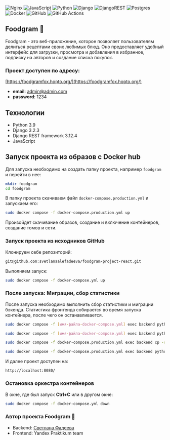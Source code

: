 ![Nginx](https://img.shields.io/badge/nginx-%23009639.svg?style=for-the-badge&logo=nginx&logoColor=white) ![JavaScript](https://img.shields.io/badge/javascript-%23323330.svg?style=for-the-badge&logo=javascript&logoColor=%23F7DF1E) ![Python](https://img.shields.io/badge/python-3670A0?style=for-the-badge&logo=python&logoColor=ffdd54) ![Django](https://img.shields.io/badge/django-%23092E20.svg?style=for-the-badge&logo=django&logoColor=white) ![DjangoREST](https://img.shields.io/badge/DJANGO-REST-ff1709?style=for-the-badge&logo=django&logoColor=white&color=ff1709&labelColor=gray) ![Postgres](https://img.shields.io/badge/postgres-%23316192.svg?style=for-the-badge&logo=postgresql&logoColor=white) ![Docker](https://img.shields.io/badge/docker-%230db7ed.svg?style=for-the-badge&logo=docker&logoColor=white) ![GitHub](https://img.shields.io/badge/github-%23121011.svg?style=for-the-badge&logo=github&logoColor=white) ![GitHub Actions](https://img.shields.io/badge/github%20actions-%232671E5.svg?style=for-the-badge&logo=githubactions&logoColor=white)

## Foodgram  🍝

Foodgram - это веб-приложение, которое позволяет пользователям делиться рецептами своих любимых блюд. 
Оно предоставляет удобный интерфейс для загрузки, просмотра и добавления в избранное, подписку на авторов и создание списка покупок.


### Проект доступен по адресу:
[https://foodgramfox.hopto.org/](https://foodgramfox.hopto.org/)
- **email**: admin@admin.com
- **password**: 1234


## Технологии

- Python 3.9
- Django 3.2.3
- Django REST framework 3.12.4
- JavaScript

## Запуск проекта из образов с Docker hub

Для запуска необходимо на создать папку проекта, например `foodgram` и перейти в нее:

```bash
mkdir foodgram
cd foodgram
```

В папку проекта скачиваем файл `docker-compose.production.yml` и запускаем его:

```bash
sudo docker compose -f docker-compose.production.yml up
```

Произойдет скачивание образов, создание и включение контейнеров, создание томов и сети.

### Запуск проекта из исходников GitHub

Клонируем себе репозиторий: 

```bash 
git@github.com:svetlanaalefadeeva/foodgram-project-react.git
```

Выполняем запуск:

```bash
sudo docker compose -f docker-compose.yml up
```

### После запуска: Миграции, сбор статистики

После запуска необходимо выполнить сбор статистики и миграции бэкенда. Статистика фронтенда собирается во время запуска контейнера, после чего он останавливается. 

```bash
sudo docker compose -f [имя-файла-docker-compose.yml] exec backend python manage.py migrate

sudo docker compose -f [имя-файла-docker-compose.yml] exec backend python manage.py collectstatic

sudo docker compose -f docker-compose.production.yml exec backend cp -r /app/static/. /backend_static/static/

sudo docker compose -f docker-compose.production.yml exec backend python manage.py created_db
```

И далее проект доступен на: 

```
http://localhost:8080/
```

### Остановка оркестра контейнеров

В окне, где был запуск **Ctrl+С** или в другом окне:

```bash
sudo docker compose -f docker-compose.yml down
```

### Автор проекта Foodgram 🍝

- Backend: [Светлана Фадеева](https://github.com/svetlanaalefadeeva)
- Frontend: Yandex Praktikum team
